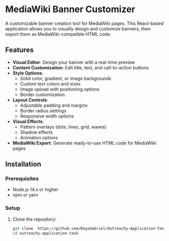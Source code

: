 # MediaWiki Banner Customizer

A customizable banner creation tool for MediaWiki pages. This React-based application allows you to visually design and customize banners, then export them as MediaWiki-compatible HTML code.


## Features

- **Visual Editor**: Design your banner with a real-time preview
- **Content Customization**: Edit title, text, and call-to-action buttons
- **Style Options**: 
  - Solid color, gradient, or image backgrounds
  - Custom text colors and sizes
  - Image upload with positioning options
  - Border customization
- **Layout Controls**:
  - Adjustable padding and margins
  - Border radius settings
  - Responsive width options
- **Visual Effects**:
  - Pattern overlays (dots, lines, grid, waves)
  - Shadow effects
  - Animation options
- **MediaWiki Export**: Generate ready-to-use HTML code for MediaWiki pages

## Installation

### Prerequisites

- Node.js 14.x or higher
- npm or yarn

### Setup

1. Clone the repository:
   ```bash
   git clone  https://github.com/BayoGabriel/Outreachy-Application-Task.git
   cd outreachy-application-task
